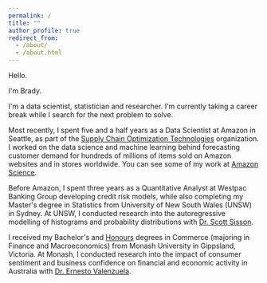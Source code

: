 ```yaml
---
permalink: /
title: ""
author_profile: true
redirect_from: 
  - /about/
  - /about.html
---
```


Hello.

I'm Brady.

I'm a data scientist, statistician and researcher. I'm currently taking a career break while I search for the next problem to solve.

Most recently, I spent five and a half years as a Data Scientist at Amazon in Seattle, as part of the [Supply Chain Optimization Technologies](https://www.youtube.com/watch?v=ncwsr1Of6Cw) organization. I worked on the data science and machine learning behind forecasting customer demand for hundreds of millions of items sold on Amazon websites and in stores worldwide. You can see some of my work at [Amazon Science](https://www.amazon.science/publications/distribution-free-multi-horizon-forecasting-and-vending-system).

Before Amazon, I spent three years as a Quantitative Analyst at Westpac Banking Group developing credit risk models, while also completing my Master's degree in Statistics from University of New South Wales (UNSW) in Sydney. At UNSW, I conducted research into the autoregressive modelling of histograms and probability distributions with [Dr. Scott Sisson](https://web.maths.unsw.edu.au/~scott/).

I received my Bachelor's and [Honours](https://en.wikipedia.org/wiki/Honours_degree#Australia) degrees in Commerce (majoring in Finance and Macroeconomics) from Monash University in Gippsland, Victoria. At Monash, I conducted research into the impact of consumer sentiment and business confidence on financial and economic activity in Australia with [Dr. Ernesto Valenzuela](https://scholars.latrobe.edu.au/evalenzuela).

